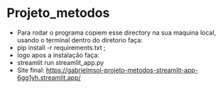 # Projeto_metodos
* Para rodar o programa copiem esse directory na sua maquina local, usando o terminal dentro do diretorio
faça:
* pip install -r requirements.txt ;
* logo apos a instalação faça:
* streamlit run streamlit_app.py
* Site final: https://gabrielmsol-projeto-metodos-streamlit-app-6gg1yh.streamlit.app/
